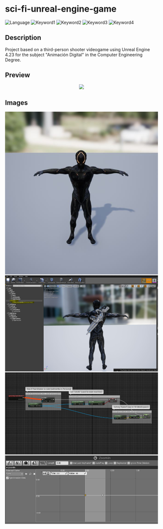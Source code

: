 # sci-fi-unreal-engine-game
 
![Language](https://img.shields.io/badge/language-spanish-red)
![Keyword1](https://img.shields.io/badge/-videogame-brightgreen)
![Keyword2](https://img.shields.io/badge/-third%20person-important)
![Keyword3](https://img.shields.io/badge/-unreal%20engine-blue)
![Keyword4](https://img.shields.io/badge/-blueprints-blueviolet)

## Description
Project based on a third-person shooter videogame using Unreal Engine 4.23 for  the subject "Animación Digital" in the Computer Engineering Degree.

## Preview
<p align="center">
  <img src="https://github.com/luisblazquezm/gii-4-sci-fi-unreal-engine-game/blob/master/img/demo.gif" />
</p>

## Images

![Image1](https://github.com/luisblazquezm/gii-4-sci-fi-unreal-engine-game/blob/master/img/Character%20Mesh.JPG)
![Image2](https://github.com/luisblazquezm/gii-4-sci-fi-unreal-engine-game/blob/master/img/Add%20Socket%20Rifle.JPG)
![Image3](https://github.com/luisblazquezm/gii-4-sci-fi-unreal-engine-game/blob/master/img/Character%20Animations.JPG)
![Image4](https://github.com/luisblazquezm/gii-4-sci-fi-unreal-engine-game/blob/master/img/ZoomIN.JPG)


